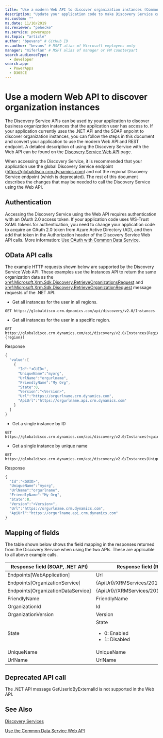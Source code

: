 ```yaml
---
title: "Use a modern Web API to discover organization instances (Common Data Service) | Microsoft Docs" # Intent and product brand in a unique string of 43-59 chars including spaces
description: "Update your application code to make Discovery Service calls using a modern RESTful Web API."
ms.custom: ""
ms.date: 11/10/2019
ms.reviewer: "pehecke"
ms.service: powerapps
ms.topic: "article"
author: "bpevans" # GitHub ID
ms.author: "bevans" # MSFT alias of Microsoft employees only
manager: "miferlan" # MSFT alias of manager or PM counterpart
search.audienceType:
  - developer
search.app:
  - PowerApps
  - D365CE
---
```


# Use a modern Web API to discover organization instances

The Discovery Service APIs can be used by your application to discover business organization instances that the application user has access to. If your application currently uses the .NET API and the SOAP enpoint to discover organization instances, you can follow the steps in this document and convert your application to use the modern Web API and REST endpoint.
A detailed description of using the Discovery Service with the Web API can be found on the [Discovery Service Web API](/powerapps/developer/common-data-service/webapi/discover-url-organization-web-api) page.

When accessing the Discovery Service, it is recommended that your application use the global Discovery Service endpoint (https://globaldisco.crm.dynamics.com) and not the regional Discovery Service endpoint (which is deprecated).
The rest of this document describes the changes that may be needed to call the Discovery Service using the Web API.

## Authentication
Accessing the Discovery Service using the Web API requires authentication with an OAuth 2.0 access token.
If your application code uses WS-Trust SAML tokens for authentication, you need to change your application code to acquire an OAuth 2.0 token from Azure Active Directory (AD), and then add that token in the Authorization header of the Discovery Service Web API calls. More information: [Use OAuth with Common Data Service](authenticate-oauth.md).

## OData API calls
The example HTTP requests shown below are supported by the Discovery Service Web API. These examples use the Instances API to return the same organization data as the <xref:Microsoft.Xrm.Sdk.Discovery.RetrieveOrganizationsRequest> and <xref:Microsoft.Xrm.Sdk.Discovery.RetrieveOrganizationRequest> message requests of the .NET API.

-    Get all instances for the user in all regions.
```http  
GET https://globaldisco.crm.dynamics.com/api/discovery/v2.0/Instances
```  
-    Get all instances for the user in a specific region.
```http  
GET  https://globaldisco.crm.dynamics.com/api/discovery/v2.0/Instances(Region={region})
```
Response
```javascript
{
  "value":[
    {
      "Id":"<GUID>",
      "UniqueName":"myorg",
      "UrlName":"orgurlname",
      "FriendlyName":"My Org",
      "State":0,
      "Version":"<Version>",
      "Url":"https://orgurlname.crm.dynamics.com",
      "ApiUrl":"https://orgurlname.api.crm.dynamics.com"
    }
  ]
}
```

-    Get a single instance by ID
```http  
GET https://globaldisco.crm.dynamics.com/api/discovery/v2.0/Instances(<guid>)
```  
-    Get a single instance by unique name
```http  
GET https://globaldisco.crm.dynamics.com/api/discovery/v2.0/Instances(UniqueName='myorg')  
```  

Response
```javascript
{
  "Id":"<GUID>",
  "UniqueName":"myorg",
  "UrlName":"orgurlname",
  "FriendlyName":"My Org",
  "State":0,
  "Version":"<Version>",
  "Url":"https://orgurlname.crm.dynamics.com",
  "ApiUrl":"https://orgurlname.api.crm.dynamics.com"
}
```

## Mapping of fields
The table shown below shows the field mapping in the responses returned from the Discovery Service when using the two APIs. These are applicable to all above example calls.

Response field (SOAP, .NET API) |	Response field (REST, Web API)
------------------------------------|---------------------------------
Endpoints[WebApplication] |	Url
Endpoints[OrganizationService]	| {ApiUrl}/XRMServices/2011/Organization.svc
Endpoints[OrganizationDataService] |{ApiUrl}//XRMServices/2011/OrganizationData.svc
FriendlyName|FriendlyName
OrganizationId|Id
OrganizationVersion|Version
State | State<br/><ul><li>0: Enabled</li><li>1: Disabled</li><ul>
UniqueName|UniqueName
UrlName|UrlName

## Deprecated API call
The .NET API message GetUserIdByExternalId is not supported in the Web API.

## See Also
[Discovery Services](/powerapps/developer/common-data-service/discovery-service)

[Use the Common Data Service Web API](/powerapps/developer/common-data-service/webapi/discover-url-organization-web-api)
